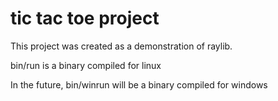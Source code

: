# tic tac toe project
This project was created as a demonstration of raylib.

bin/run is a binary compiled for linux

In the future, bin/winrun will be a binary compiled for windows
